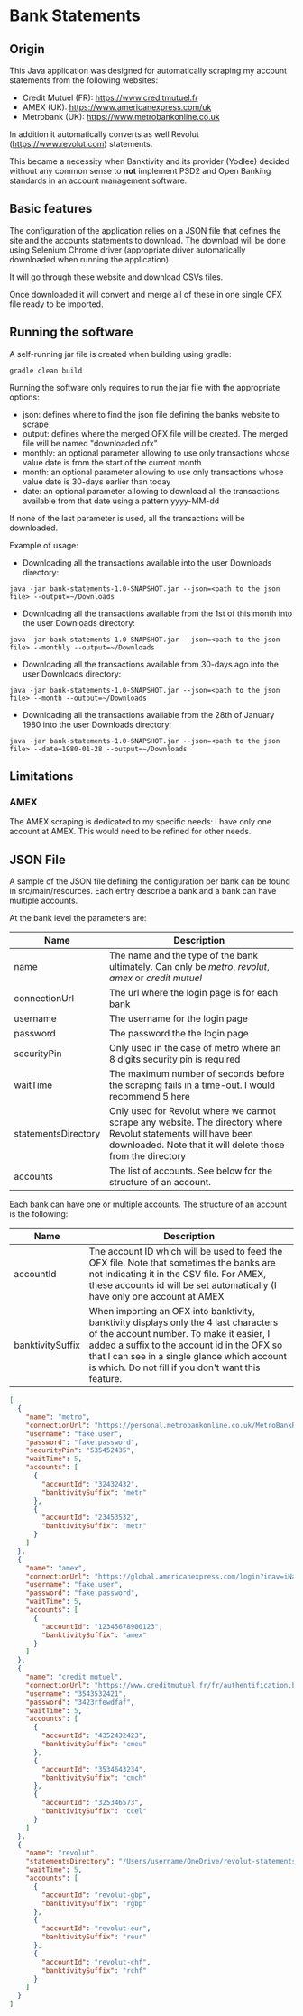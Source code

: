 # Bank Statements

## Origin

This Java application was designed for automatically scraping my account statements from the following websites:
* Credit Mutuel (FR): https://www.creditmutuel.fr
* AMEX (UK): https://www.americanexpress.com/uk
* Metrobank (UK): https://www.metrobankonline.co.uk

In addition it automatically converts as well Revolut (https://www.revolut.com) statements.

This became a necessity when Banktivity and its provider (Yodlee) decided without any common sense to **not** implement PSD2 and Open Banking standards in an account management software.

## Basic features

The configuration of the application relies on a JSON file that defines the site and the accounts statements to download.
The download will be done using Selenium Chrome driver (appropriate driver automatically downloaded when running the application).

It will go through these website and download CSVs files.

Once downloaded it will convert and merge all of these in one single OFX file ready to be imported.

## Running the software

A self-running jar file is created when building using gradle:
```
gradle clean build
```

Running the software only requires to run the jar file with the appropriate options:
* json: defines where to find the json file defining the banks website to scrape
* output: defines where the merged OFX file will be created. The merged file will be named "downloaded.ofx"
* monthly: an optional parameter allowing to use only transactions whose value date is from the start of the current month
* month: an optional parameter allowing to use only transactions whose value date is 30-days earlier than today
* date: an optional parameter allowing to download all the transactions available from that date using a pattern yyyy-MM-dd

If none of the last parameter is used, all the transactions will be downloaded.

Example of usage:
* Downloading all the transactions available into the user Downloads directory:
```
java -jar bank-statements-1.0-SNAPSHOT.jar --json=<path to the json file> --output=~/Downloads
```
* Downloading all the transactions available from the 1st of this month into the user Downloads directory:
```
java -jar bank-statements-1.0-SNAPSHOT.jar --json=<path to the json file> --monthly --output=~/Downloads
```
* Downloading all the transactions available from 30-days ago into the user Downloads directory:
```
java -jar bank-statements-1.0-SNAPSHOT.jar --json=<path to the json file> --month --output=~/Downloads
```
* Downloading all the transactions available from the 28th of January 1980 into the user Downloads directory:
```
java -jar bank-statements-1.0-SNAPSHOT.jar --json=<path to the json file> --date=1980-01-28 --output=~/Downloads
```

## Limitations
### AMEX

The AMEX scraping is dedicated to my specific needs: I have only one account at AMEX. This would need to be refined for other needs.

## JSON File

A sample of the JSON file defining the configuration per bank can be found in src/main/resources.
Each entry describe a bank and a bank can have multiple accounts.

At the bank level the parameters are:

| Name | Description |
| ---- | ----------- |
| name | The name and the type of the bank ultimately. Can only be *metro*, *revolut*, *amex* or *credit mutuel* |
| connectionUrl | The url where the login page is for each bank |
| username | The username for the login page |
| password | The password the the login page |
| securityPin | Only used in the case of metro where an 8 digits security pin is required |
| waitTime | The maximum number of seconds before the scraping fails in a time-out. I would recommend 5 here |
| statementsDirectory | Only used for Revolut where we cannot scrape any website. The directory where Revolut statements will have been downloaded. Note that it will delete those from the directory |
| accounts | The list of accounts. See below for the structure of an account. |

Each bank can have one or multiple accounts. The structure of an account is the following:

| Name | Description |
| ---- | ----------- |
| accountId | The account ID which will be used to feed the OFX file. Note that sometimes the banks are not indicating it in the CSV file. For AMEX, these accounts id will be set automatically (I have only one account at AMEX |
| banktivitySuffix | When importing an OFX into banktivity, banktivity displays only the 4 last characters of the account number. To make it easier, I added a suffix to the account id in the OFX so that I can see in a single glance which account is which. Do not fill if you don't want this feature. |

```json
[
  {
    "name": "metro",
    "connectionUrl": "https://personal.metrobankonline.co.uk/MetroBankRetail",
    "username": "fake.user",
    "password": "fake.password",
    "securityPin": "535452435",
    "waitTime": 5,
    "accounts": [
      {
        "accountId": "32432432",
        "banktivitySuffix": "metr"
      },
      {
        "accountId": "23453532",
        "banktivitySuffix": "metr"
      }
    ]
  },
  {
    "name": "amex",
    "connectionUrl": "https://global.americanexpress.com/login?inav=iNavLnkLog",
    "username": "fake.user",
    "password": "fake.password",
    "waitTime": 5,
    "accounts": [
      {
        "accountId": "12345678900123",
        "banktivitySuffix": "amex"
      }
    ]
  },
  {
    "name": "credit mutuel",
    "connectionUrl": "https://www.creditmutuel.fr/fr/authentification.html",
    "username": "3543532421",
    "password": "3423rfewdfaf",
    "waitTime": 5,
    "accounts": [
      {
        "accountId": "4352432423",
        "banktivitySuffix": "cmeu"
      },
      {
        "accountId": "3534643234",
        "banktivitySuffix": "cmch"
      },
      {
        "accountId": "325346573",
        "banktivitySuffix": "ccel"
      }
    ]
  },
  {
    "name": "revolut",
    "statementsDirectory": "/Users/username/OneDrive/revolut-statements",
    "waitTime": 5,
    "accounts": [
      {
        "accountId": "revolut-gbp",
        "banktivitySuffix": "rgbp"
      },
      {
        "accountId": "revolut-eur",
        "banktivitySuffix": "reur"
      },
      {
        "accountId": "revolut-chf",
        "banktivitySuffix": "rchf"
      }
    ]
  }
]
```

